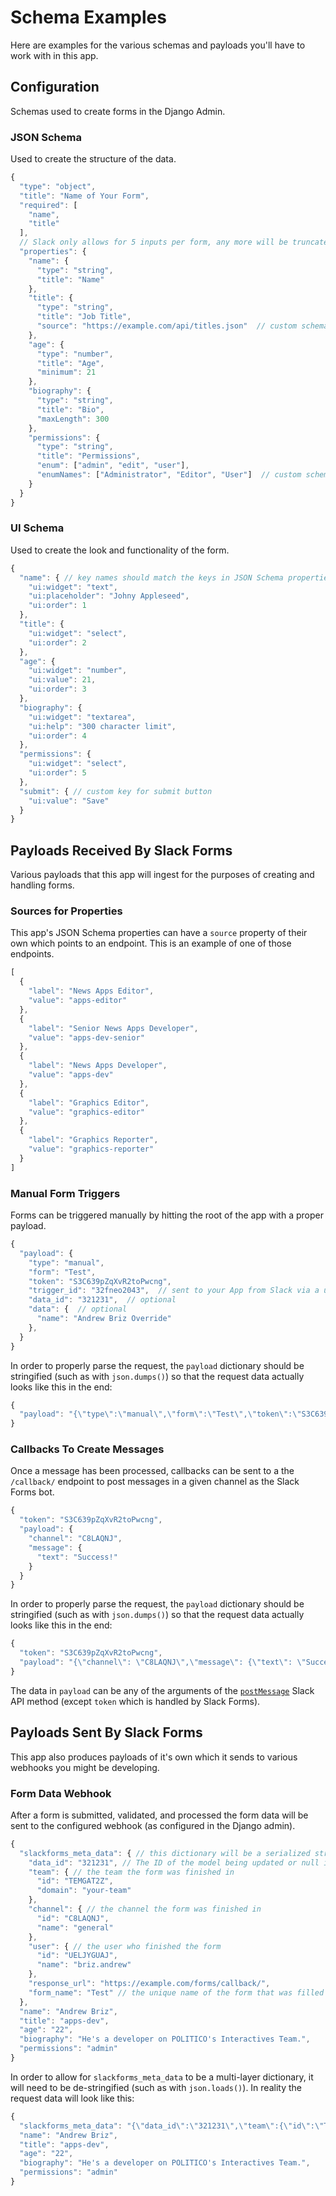 # Schema Examples

Here are examples for the various schemas and payloads you'll have to work with in this app.

## Configuration

Schemas used to create forms in the Django Admin.

### JSON Schema

Used to create the structure of the data.

```javascript
{
  "type": "object",
  "title": "Name of Your Form",
  "required": [
    "name",
    "title"
  ],
  // Slack only allows for 5 inputs per form, any more will be truncated
  "properties": {
    "name": {
      "type": "string",
      "title": "Name"
    },
    "title": {
      "type": "string",
      "title": "Job Title",
      "source": "https://example.com/api/titles.json"  // custom schema keyword for this app
    },
    "age": {
      "type": "number",
      "title": "Age",
      "minimum": 21
    },
    "biography": {
      "type": "string",
      "title": "Bio",
      "maxLength": 300
    },
    "permissions": {
      "type": "string",
      "title": "Permissions",
      "enum": ["admin", "edit", "user"],
      "enumNames": ["Administrator", "Editor", "User"]  // custom schema keyword for this app
    }
  }
}
```

### UI Schema

Used to create the look and functionality of the form.

```javascript
{
  "name": { // key names should match the keys in JSON Schema properties
    "ui:widget": "text",
    "ui:placeholder": "Johny Appleseed",
    "ui:order": 1
  },
  "title": {
    "ui:widget": "select",
    "ui:order": 2
  },
  "age": {
    "ui:widget": "number",
    "ui:value": 21,
    "ui:order": 3
  },
  "biography": {
    "ui:widget": "textarea",
    "ui:help": "300 character limit",
    "ui:order": 4
  },
  "permissions": {
    "ui:widget": "select",
    "ui:order": 5
  },
  "submit": { // custom key for submit button
    "ui:value": "Save"
  }
}
```

## Payloads Received By Slack Forms

Various payloads that this app will ingest for the purposes of creating and handling forms.

### Sources for Properties
This app's JSON Schema properties can have a `source` property of their own which points to an endpoint. This is an example of one of those endpoints.

```javascript
[
  {
    "label": "News Apps Editor",
    "value": "apps-editor"
  },
  {
    "label": "Senior News Apps Developer",
    "value": "apps-dev-senior"
  },
  {
    "label": "News Apps Developer",
    "value": "apps-dev"
  },
  {
    "label": "Graphics Editor",
    "value": "graphics-editor"
  },
  {
    "label": "Graphics Reporter",
    "value": "graphics-reporter"
  }
]
```

### Manual Form Triggers
Forms can be triggered manually by hitting the root of the app with a proper payload.

```javascript
{
  "payload": {
    "type": "manual",
    "form": "Test",
    "token": "S3C639pZqXvR2toPwcng",
    "trigger_id": "32fneo2043",  // sent to your App from Slack via a user action
    "data_id": "321231",  // optional
    "data": {  // optional
      "name": "Andrew Briz Override"
    },
  }
}
```

In order to properly parse the request, the `payload` dictionary should be stringified (such as with `json.dumps()`) so that the request data actually looks like this in the end:

```javascript
{
  "payload": "{\"type\":\"manual\",\"form\":\"Test\",\"token\":\"S3C639pZqXvR2toPwcng\",\"trigger_id\":\"32fneo2043\",\"data_id\":\"321231\",\"data\":{\"name\":\"Andrew Briz Override\"}}"
}
```


### Callbacks To Create Messages
Once a message has been processed, callbacks can be sent to a the `/callback/` endpoint to post messages in a given channel as the Slack Forms bot.

```javascript
{
  "token": "S3C639pZqXvR2toPwcng",
  "payload": {
    "channel": "C8LAQNJ",
    "message": {
      "text": "Success!"
    }
  }
}
```

In order to properly parse the request, the `payload` dictionary should be stringified (such as with `json.dumps()`) so that the request data actually looks like this in the end:

```javascript
{
  "token": "S3C639pZqXvR2toPwcng",
  "payload": "{\"channel\": \"C8LAQNJ\",\"message\": {\"text\": \"Success!\"}"
}
```

The data in `payload` can be any of the arguments of the [`postMessage`](https://api.slack.com/methods/chat.postMessage) Slack API method (except `token` which is handled by Slack Forms).

## Payloads Sent By Slack Forms

This app also produces payloads of it's own which it sends to various webhooks you might be developing.

### Form Data Webhook

After a form is submitted, validated, and processed the form data will be sent to the configured webhook (as configured in the Django admin).

```javascript
{
  "slackforms_meta_data": { // this dictionary will be a serialized string
    "data_id": "321231", // The ID of the model being updated or null in POST requests
    "team": { // the team the form was finished in
      "id": "TEMGAT2Z",
      "domain": "your-team"
    },
    "channel": { // the channel the form was finished in
      "id": "C8LAQNJ",
      "name": "general"
    },
    "user": { // the user who finished the form
      "id": "UELJYGUAJ",
      "name": "briz.andrew"
    },
    "response_url": "https://example.com/forms/callback/",
    "form_name": "Test" // the unique name of the form that was filled out
  },
  "name": "Andrew Briz",
  "title": "apps-dev",
  "age": "22",
  "biography": "He's a developer on POLITICO's Interactives Team.",
  "permissions": "admin"
}
```

In order to allow for `slackforms_meta_data` to be a multi-layer dictionary, it will need to be  de-stringified (such as with `json.loads()`). In reality the request data will look like this:

```javascript
{
  "slackforms_meta_data": "{\"data_id\":\"321231\",\"team\":{\"id\":\"TEMGAT2Z\",\"domain\":\"your-team\"},\"channel\":{\"id\":\"C8LAQNJ\",\"name\":\"general\"},\"user\":{\"id\":\"UELJYGUAJ\",\"name\":\"briz.andrew\"},\"response_url\":\"https://example.com/forms/callback/\",\"form_name\":\"Test\"}",
  "name": "Andrew Briz",
  "title": "apps-dev",
  "age": "22",
  "biography": "He's a developer on POLITICO's Interactives Team.",
  "permissions": "admin"
}
```
